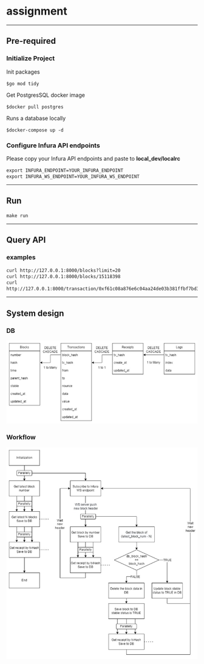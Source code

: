 # assignment
---
## Pre-required
### Initialize Project
Init packages
```
$go mod tidy
```
Get PostgresSQL docker image
```
$docker pull postgres
```
Runs a database locally
```
$docker-compose up -d
```
### Configure Infura API endpoints 
Please copy your Infura API endpoints and paste to **local_dev/localrc**
```
export INFURA_ENDPOINT=YOUR_INFURA_ENDPOINT
export INFURA_WS_ENDPOINT=YOUR_INFURA_WS_ENDPOINT
```
---
## Run
```
make run
```
---
## Query API
### examples
```
curl http://127.0.0.1:8000/blocks?limit=20
curl http://127.0.0.1:8000/blocks/15118398
curl http://127.0.0.1:8000/transaction/0xf61c08a876e6c04aa24de03b381ffbf7bd36ca9fc0b19b4709f2b13867cf04f9
```
---
## System design

### DB

![alt text](https://github.com/x24870/0xassignment/blob/master/docs/db.jpg)

### Workflow

![alt text](https://raw.githubusercontent.com/x24870/0xassignment/master/docs/workflow.jpg)




